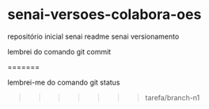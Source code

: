 # senai-versoes-colabora-oes
repositório inicial senai
readme
senai versionamento


lembrei do comando git commit


=======

lembrei-me do comando git status
>>>>>>> tarefa/branch-n1
